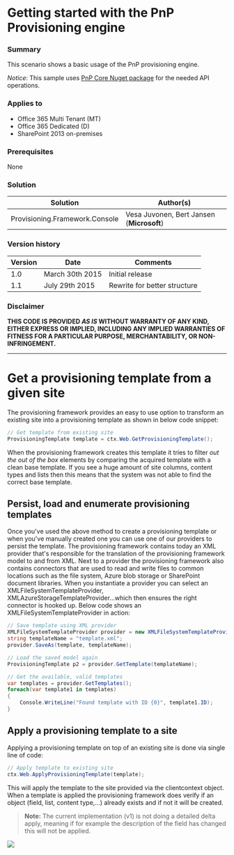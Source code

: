 # Getting started with the PnP Provisioning engine #

### Summary ###
This scenario shows a basic usage of the PnP provisioning engine. 

*Notice*: This sample uses [PnP Core Nuget package](https://github.com/OfficeDev/PnP-sites-core) for the needed API operations.

### Applies to ###
-  Office 365 Multi Tenant (MT)
-  Office 365 Dedicated (D)
-  SharePoint 2013 on-premises

### Prerequisites ###
None

### Solution ###
Solution | Author(s)
---------|----------
Provisioning.Framework.Console | Vesa Juvonen, Bert Jansen (**Microsoft**)

### Version history ###
Version  | Date | Comments
---------| -----| --------
1.0  | March 30th 2015 | Initial release
1.1  | July 29th 2015 | Rewrite for better structure

### Disclaimer ###
**THIS CODE IS PROVIDED *AS IS* WITHOUT WARRANTY OF ANY KIND, EITHER EXPRESS OR IMPLIED, INCLUDING ANY IMPLIED WARRANTIES OF FITNESS FOR A PARTICULAR PURPOSE, MERCHANTABILITY, OR NON-INFRINGEMENT.**


----------

# Get a provisioning template from a given site #
The provisioning framework provides an easy to use option to transform an existing site into a provisioning template as shown in below code snippet:

```C#
// Get template from existing site
ProvisioningTemplate template = ctx.Web.GetProvisioningTemplate();
```

When the provisioning framework creates this template it tries to filter *out the out of the box* elements by comparing the acquired template with a clean base template. If you see a huge amount of site columns, content types and lists then this means that the system was not able to find the correct base template.


## Persist, load and enumerate provisioning templates ##
Once you've used the above method to create a provisioning template or when you've manually created one you can use one of our providers to persist the template. The provisioning framework contains today an XML provider that's responsible for the translation of the provisioning framework model to and from XML. Next to a provider the provisioning framework also contains connectors that are used to read and write files to common locations such as the file system, Azure blob storage or SharePoint document libraries. When you instantiate a provider you can select an XMLFileSystemTemplateProvider, XMLAzureStorageTemplateProvider...which then ensures the right connector is hooked up. Below code shows an XMLFileSystemTemplateProvider in action:

```C#
// Save template using XML provider
XMLFileSystemTemplateProvider provider = new XMLFileSystemTemplateProvider(@"c:\temp\pnpprovisioningdemo", "");
string templateName = "template.xml";
provider.SaveAs(template, templateName);

// Load the saved model again
ProvisioningTemplate p2 = provider.GetTemplate(templateName);

// Get the available, valid templates
var templates = provider.GetTemplates();
foreach(var template1 in templates)
{
    Console.WriteLine("Found template with ID {0}", template1.ID);
}
```

## Apply a provisioning template to a site ## 
Applying a provisioning template on top of an existing site is done via single line of code:

```C#
// Apply template to existing site
ctx.Web.ApplyProvisioningTemplate(template);
```

This will apply the template to the site provided via the clientcontext object. When a template is applied the provisioning framework does verify if an object (field, list, content type,...) already exists and if not it will be created. 

> **Note:**
> The current implementation (v1) is not doing a detailed delta apply, meaning if for example the description of the field has changed this will not be applied. 


<img src="https://telemetry.sharepointpnp.com/pnp/samples/Provisioning.Framework.Console" />